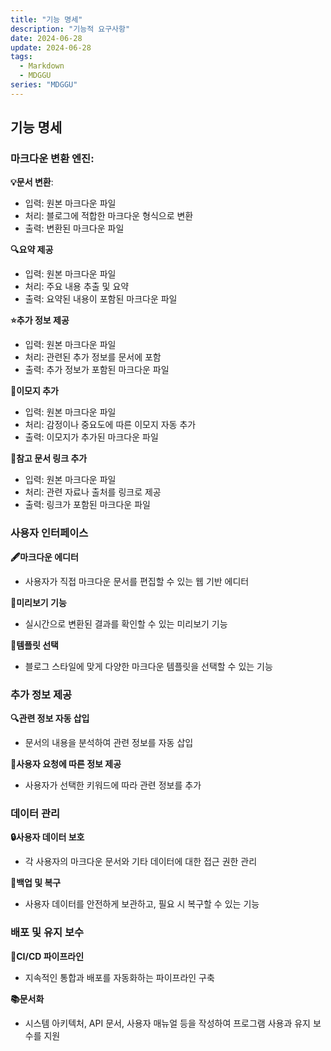 ```yaml
---
title: "기능 명세"
description: "기능적 요구사항"
date: 2024-06-28
update: 2024-06-28
tags:
  - Markdown
  - MDGGU
series: "MDGGU"
---
```


## 기능 명세

### 마크다운 변환 엔진:

**💡문서 변환**:

- 입력: 원본 마크다운 파일
- 처리: 블로그에 적합한 마크다운 형식으로 변환
- 출력: 변환된 마크다운 파일

**🔍요약 제공**

- 입력: 원본 마크다운 파일
- 처리: 주요 내용 추출 및 요약
- 출력: 요약된 내용이 포함된 마크다운 파일

**⭐추가 정보 제공**

- 입력: 원본 마크다운 파일
- 처리: 관련된 추가 정보를 문서에 포함
- 출력: 추가 정보가 포함된 마크다운 파일

**🫶이모지 추가**

- 입력: 원본 마크다운 파일
- 처리: 감정이나 중요도에 따른 이모지 자동 추가
- 출력: 이모지가 추가된 마크다운 파일

**🔗참고 문서 링크 추가**

- 입력: 원본 마크다운 파일
- 처리: 관련 자료나 출처를 링크로 제공
- 출력: 링크가 포함된 마크다운 파일

### 사용자 인터페이스

**🖋️마크다운 에디터**

- 사용자가 직접 마크다운 문서를 편집할 수 있는 웹 기반 에디터

**👀미리보기 기능**

- 실시간으로 변환된 결과를 확인할 수 있는 미리보기 기능

**🎨템플릿 선택**

- 블로그 스타일에 맞게 다양한 마크다운 템플릿을 선택할 수 있는 기능

### 추가 정보 제공

**🔍관련 정보 자동 삽입**

- 문서의 내용을 분석하여 관련 정보를 자동 삽입

**🙂사용자 요청에 따른 정보 제공**

- 사용자가 선택한 키워드에 따라 관련 정보를 추가

### 데이터 관리

**🔒사용자 데이터 보호**

- 각 사용자의 마크다운 문서와 기타 데이터에 대한 접근 권한 관리

**💾백업 및 복구**

- 사용자 데이터를 안전하게 보관하고, 필요 시 복구할 수 있는 기능

### 배포 및 유지 보수

**🔧CI/CD 파이프라인**

- 지속적인 통합과 배포를 자동화하는 파이프라인 구축

**📚문서화**

- 시스템 아키텍처, API 문서, 사용자 매뉴얼 등을 작성하여 프로그램 사용과 유지 보수를 지원
